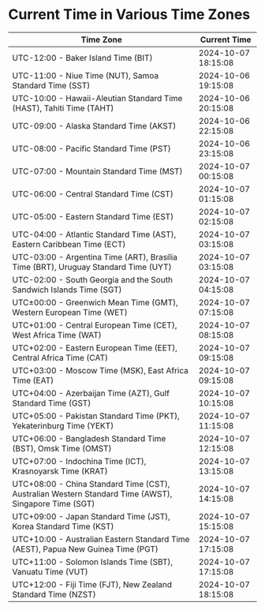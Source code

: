# Current Time in Various Time Zones

| Time Zone | Current Time |
|-----------|--------------|
| UTC-12:00 - Baker Island Time (BIT) | 2024-10-07 18:15:08 |
| UTC-11:00 - Niue Time (NUT), Samoa Standard Time (SST) | 2024-10-06 19:15:08 |
| UTC-10:00 - Hawaii-Aleutian Standard Time (HAST), Tahiti Time (TAHT) | 2024-10-06 20:15:08 |
| UTC-09:00 - Alaska Standard Time (AKST) | 2024-10-06 22:15:08 |
| UTC-08:00 - Pacific Standard Time (PST) | 2024-10-06 23:15:08 |
| UTC-07:00 - Mountain Standard Time (MST) | 2024-10-07 00:15:08 |
| UTC-06:00 - Central Standard Time (CST) | 2024-10-07 01:15:08 |
| UTC-05:00 - Eastern Standard Time (EST) | 2024-10-07 02:15:08 |
| UTC-04:00 - Atlantic Standard Time (AST), Eastern Caribbean Time (ECT) | 2024-10-07 03:15:08 |
| UTC-03:00 - Argentina Time (ART), Brasília Time (BRT), Uruguay Standard Time (UYT) | 2024-10-07 03:15:08 |
| UTC-02:00 - South Georgia and the South Sandwich Islands Time (SGT) | 2024-10-07 04:15:08 |
| UTC±00:00 - Greenwich Mean Time (GMT), Western European Time (WET) | 2024-10-07 07:15:08 |
| UTC+01:00 - Central European Time (CET), West Africa Time (WAT) | 2024-10-07 08:15:08 |
| UTC+02:00 - Eastern European Time (EET), Central Africa Time (CAT) | 2024-10-07 09:15:08 |
| UTC+03:00 - Moscow Time (MSK), East Africa Time (EAT) | 2024-10-07 09:15:08 |
| UTC+04:00 - Azerbaijan Time (AZT), Gulf Standard Time (GST) | 2024-10-07 10:15:08 |
| UTC+05:00 - Pakistan Standard Time (PKT), Yekaterinburg Time (YEKT) | 2024-10-07 11:15:08 |
| UTC+06:00 - Bangladesh Standard Time (BST), Omsk Time (OMST) | 2024-10-07 12:15:08 |
| UTC+07:00 - Indochina Time (ICT), Krasnoyarsk Time (KRAT) | 2024-10-07 13:15:08 |
| UTC+08:00 - China Standard Time (CST), Australian Western Standard Time (AWST), Singapore Time (SGT) | 2024-10-07 14:15:08 |
| UTC+09:00 - Japan Standard Time (JST), Korea Standard Time (KST) | 2024-10-07 15:15:08 |
| UTC+10:00 - Australian Eastern Standard Time (AEST), Papua New Guinea Time (PGT) | 2024-10-07 17:15:08 |
| UTC+11:00 - Solomon Islands Time (SBT), Vanuatu Time (VUT) | 2024-10-07 17:15:08 |
| UTC+12:00 - Fiji Time (FJT), New Zealand Standard Time (NZST) | 2024-10-07 18:15:08 |
